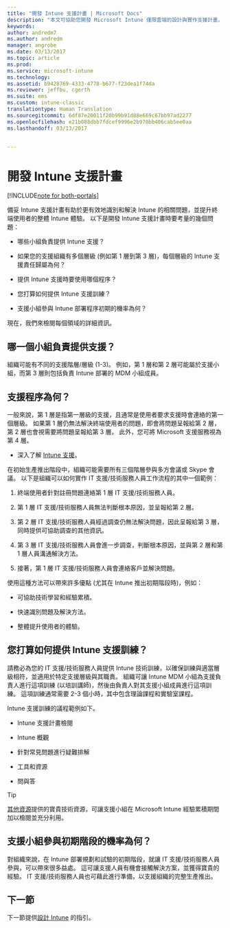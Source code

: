 ```yaml
---
title: "開發 Intune 支援計畫 | Microsoft Docs"
description: "本文可協助您開發 Microsoft Intune 僅限雲端的設計與實作支援計畫。"
keywords: 
author: andredm7
ms.author: andredm
manager: angrobe
ms.date: 03/13/2017
ms.topic: article
ms.prod: 
ms.service: microsoft-intune
ms.technology: 
ms.assetid: b9428769-4333-4778-b677-f23dea1f74da
ms.reviewer: jeffbu, cgerth
ms.suite: ems
ms.custom: intune-classic
translationtype: Human Translation
ms.sourcegitcommit: 6df87e20011f20b99b91d88e669c67bb97ad2277
ms.openlocfilehash: e21b088dbb7fdcef9996e2b970bb406cab5ee0aa
ms.lasthandoff: 03/13/2017


---
```


# <a name="develop-an-intune-support-plan"></a>開發 Intune 支援計畫

[!INCLUDE[note for both-portals](../includes/note-for-both-portals.md)]

備妥 Intune 支援計畫有助於更有效地識別和解決 Intune 的相關問題，並提升終端使用者的整體 Intune 體驗。 以下是開發 Intune 支援計畫時要考量的幾個問題：

-   哪些小組負責提供 Intune 支援？

-   如果您的支援組織有多個層級 (例如第 1 層到第 3 層)，每個層級的 Intune 支援責任歸屬為何？

-   提供 Intune 支援時要使用哪個程序？

-   您打算如何提供 Intune 支援訓練？

-   支援小組參與 Intune 部署程序初期的機率為何？

現在，我們來檢閱每個領域的詳細資訊。

## <a name="which-teams-are-responsible-for-providing-support"></a>哪一個小組負責提供支援？

組織可能有不同的支援階層/層級 (1-3)。 例如，第 1 層和第 2 層可能屬於支援小組，而第 3 層則包括負責 Intune 部署的 MDM 小組成員。

## <a name="what-is-the-support-process"></a>支援程序為何？

一般來說，第 1 層是指第一層級的支援，且通常是使用者要求支援時會連絡的第一個層級。 如果第 1 層仍無法解決終端使用者的問題，即會將問題呈報給第 2 層，第 2 層也會視需要將問題呈報給第 3 層。 此外，您可將 Microsoft 支援服務視為第 4 層。

-   深入了解 [Intune 支援](https://docs.microsoft.com/intune/troubleshoot/how-to-get-support-for-microsoft-intune)。

在初始生產推出階段中，組織可能需要所有三個階層參與多方會議或 Skype 會議。 以下是組織可以如何實作 IT 支援/技術服務人員工作流程的其中一個範例：

1.  終端使用者針對註冊問題連絡第 1 層 IT 支援/技術服務人員。

2.  第 1 層 IT 支援/技術服務人員無法判斷根本原因，並呈報給第 2 層。

3.  第 2 層 IT 支援/技術服務人員經過調查仍無法解決問題，因此呈報給第 3 層，同時提供可協助調查的其他資訊。

4.  第 3 層 IT 支援/技術服務人員會進一步調查，判斷根本原因，並與第 2 層和第 1 層人員溝通解決方法。

5.  接著，第 1 層 IT 支援/技術服務人員會連絡客戶並解決問題。

使用這種方法可以帶來許多優點 (尤其在 Intune 推出初期階段時)，例如：

-   可協助技術學習和經驗累積。

-   快速識別問題及解決方法。

-   整體提升使用者的體驗。

## <a name="how-you-plan-to-provide-intune-support-training"></a>您打算如何提供 Intune 支援訓練？

請務必為您的 IT 支援/技術服務人員提供 Intune 技術訓練，以確保訓練與適當層級相符，並適用於特定支援層級與其職責。 組織可讓 Intune MDM 小組為支援負責人進行這項訓練 (以培訓講師)，然後由負責人對其支援小組成員進行這項訓練。 這項訓練通常需要 2-3 個小時，其中包含理論課程和實驗室課程。

Intune 支援訓練的議程範例如下。

-   Intune 支援計畫檢閱

-   Intune 概觀

-   針對常見問題進行疑難排解

-   工具和資源

-   問與答

>[!TIP]
> [其他資源](additional-resources.md)提供的寶貴技術資源，可讓支援小組在 Microsoft Intune 經驗累積期間加以檢閱並充分利用。

## <a name="what-opportunities-are-there-to-involve-the-support-team-earlier"></a>支援小組參與初期階段的機率為何？

對組織來說，在 Intune 部署規劃和試驗的初期階段，就讓 IT 支援/技術服務人員參與，可以帶來很多益處。 這可讓支援人員有機會接觸解決方案，並獲得寶貴的經驗。 IT 支援/技術服務人員也可藉此進行準備，以支援組織的完整生產推出。

## <a name="next-section"></a>下一節

下一節提供[設計 Intune](section-7-create-an-intune-design.md) 的指引。

